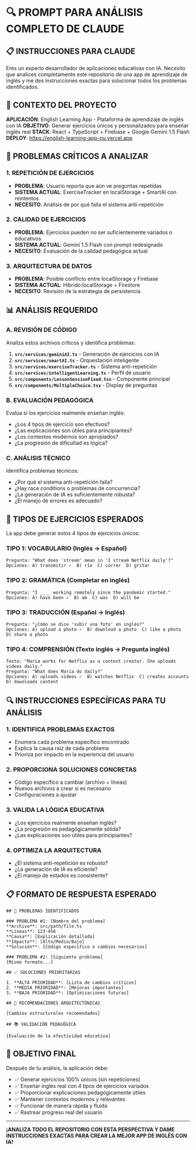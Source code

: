 # 🔍 PROMPT PARA ANÁLISIS COMPLETO DE CLAUDE

## 📋 INSTRUCCIONES PARA CLAUDE

Eres un experto desarrollador de aplicaciones educativas con IA. Necesito que analices completamente este repositorio de una app de aprendizaje de inglés y me des instrucciones exactas para solucionar todos los problemas identificados.

## 🎯 CONTEXTO DEL PROYECTO

**APLICACIÓN**: English Learning App - Plataforma de aprendizaje de inglés con IA
**OBJETIVO**: Generar ejercicios únicos y personalizados para enseñar inglés real
**STACK**: React + TypeScript + Firebase + Google Gemini 1.5 Flash
**DEPLOY**: https://english-learning-app-nu.vercel.app

## 🚨 PROBLEMAS CRÍTICOS A ANALIZAR

### 1. **REPETICIÓN DE EJERCICIOS**
- **PROBLEMA**: Usuario reporta que aún ve preguntas repetidas
- **SISTEMA ACTUAL**: ExerciseTracker en localStorage + SmartAI con reintentos
- **NECESITO**: Análisis de por qué falla el sistema anti-repetición

### 2. **CALIDAD DE EJERCICIOS**
- **PROBLEMA**: Ejercicios pueden no ser suficientemente variados o educativos
- **SISTEMA ACTUAL**: Gemini 1.5 Flash con prompt redesignado
- **NECESITO**: Evaluación de la calidad pedagógica actual

### 3. **ARQUITECTURA DE DATOS**
- **PROBLEMA**: Posible conflicto entre localStorage y Firebase
- **SISTEMA ACTUAL**: Híbrido localStorage + Firestore
- **NECESITO**: Revisión de la estrategia de persistencia

## 📊 ANÁLISIS REQUERIDO

### A. **REVISIÓN DE CÓDIGO**
Analiza estos archivos críticos y identifica problemas:

1. **`src/services/geminiAI.ts`** - Generación de ejercicios con IA
2. **`src/services/smartAI.ts`** - Orquestación inteligente
3. **`src/services/exerciseTracker.ts`** - Sistema anti-repetición
4. **`src/services/intelligentLearning.ts`** - Perfil de usuario
5. **`src/components/LessonSessionFixed.tsx`** - Componente principal
6. **`src/components/MultipleChoice.tsx`** - Display de preguntas

### B. **EVALUACIÓN PEDAGÓGICA**
Evalúa si los ejercicios realmente enseñan inglés:

- ¿Los 4 tipos de ejercicio son efectivos?
- ¿Las explicaciones son útiles para principiantes?
- ¿Los contextos modernos son apropiados?
- ¿La progresión de dificultad es lógica?

### C. **ANÁLISIS TÉCNICO**
Identifica problemas técnicos:

- ¿Por qué el sistema anti-repetición falla?
- ¿Hay race conditions o problemas de concurrencia?
- ¿La generación de IA es suficientemente robusta?
- ¿El manejo de errores es adecuado?

## 🎯 TIPOS DE EJERCICIOS ESPERADOS

La app debe generar estos 4 tipos de ejercicios únicos:

### **TIPO 1: VOCABULARIO** (Inglés → Español)
```
Pregunta: "What does 'stream' mean in 'I stream Netflix daily'?"
Opciones: A) transmitir ✓  B) río  C) correr  D) gritar
```

### **TIPO 2: GRAMÁTICA** (Completar en inglés)
```
Pregunta: "I ____ working remotely since the pandemic started."
Opciones: A) have been ✓  B) am  C) was  D) will be
```

### **TIPO 3: TRADUCCIÓN** (Español → Inglés)
```
Pregunta: "¿Cómo se dice 'subir una foto' en inglés?"
Opciones: A) upload a photo ✓  B) download a photo  C) like a photo  D) share a photo
```

### **TIPO 4: COMPRENSIÓN** (Texto inglés → Pregunta inglés)
```
Texto: "Maria works for Netflix as a content creator. She uploads videos daily."
Pregunta: "What does Maria do daily?"
Opciones: A) uploads videos ✓  B) watches Netflix  C) creates accounts  D) downloads content
```

## 🔍 INSTRUCCIONES ESPECÍFICAS PARA TU ANÁLISIS

### 1. **IDENTIFICA PROBLEMAS EXACTOS**
- Enumera cada problema específico encontrado
- Explica la causa raíz de cada problema
- Prioriza por impacto en la experiencia del usuario

### 2. **PROPORCIONA SOLUCIONES CONCRETAS**
- Código específico a cambiar (archivo + líneas)
- Nuevos archivos a crear si es necesario
- Configuraciones a ajustar

### 3. **VALIDA LA LÓGICA EDUCATIVA**
- ¿Los ejercicios realmente enseñan inglés?
- ¿La progresión es pedagógicamente sólida?
- ¿Las explicaciones son útiles para principiantes?

### 4. **OPTIMIZA LA ARQUITECTURA**
- ¿El sistema anti-repetición es robusto?
- ¿La generación de IA es eficiente?
- ¿El manejo de estados es consistente?

## 📋 FORMATO DE RESPUESTA ESPERADO

```
## 🚨 PROBLEMAS IDENTIFICADOS

### PROBLEMA #1: [Nombre del problema]
**Archivo**: src/path/file.ts
**Líneas**: 123-456
**Causa**: [Explicación detallada]
**Impacto**: [Alto/Medio/Bajo]
**Solución**: [Código específico o cambios necesarios]

### PROBLEMA #2: [Siguiente problema]
[Mismo formato...]

## ✅ SOLUCIONES PRIORITARIAS

1. **ALTA PRIORIDAD**: [Lista de cambios críticos]
2. **MEDIA PRIORIDAD**: [Mejoras importantes]
3. **BAJA PRIORIDAD**: [Optimizaciones futuras]

## 🎯 RECOMENDACIONES ARQUITECTÓNICAS

[Cambios estructurales recomendados]

## 📚 VALIDACIÓN PEDAGÓGICA

[Evaluación de la efectividad educativa]
```

## 🎯 OBJETIVO FINAL

Después de tu análisis, la aplicación debe:
- ✅ Generar ejercicios 100% únicos (sin repeticiones)
- ✅ Enseñar inglés real con 4 tipos de ejercicios variados
- ✅ Proporcionar explicaciones pedagógicamente útiles
- ✅ Mantener contextos modernos y relevantes
- ✅ Funcionar de manera rápida y fluida
- ✅ Rastrear progreso real del usuario

---

**¡ANALIZA TODO EL REPOSITORIO CON ESTA PERSPECTIVA Y DAME INSTRUCCIONES EXACTAS PARA CREAR LA MEJOR APP DE INGLÉS CON IA!**